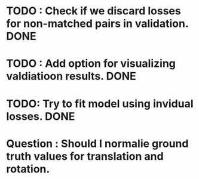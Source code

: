 # TODO : Check if we discard losses for non-matched pairs in validation. DONE
# TODO : Add option for visualizing valdiatioon results. DONE
# TODO: Try to fit model using invidual losses. DONE
# Question : Should I normalie ground truth values for translation and rotation.